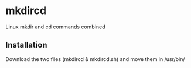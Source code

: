 # mkdircd
Linux mkdir and cd commands combined

## Installation
Download the two files (mkdircd & mkdircd.sh) and move them in /usr/bin/
